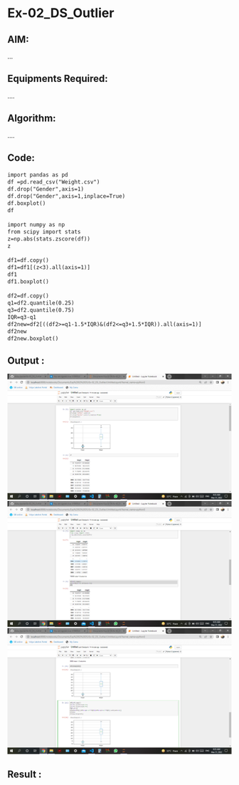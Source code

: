 # Ex-02_DS_Outlier
## AIM:
...
## Equipments Required:
....
## Algorithm:
....
## Code:
```
import pandas as pd
df =pd.read_csv("Weight.csv")
df.drop("Gender",axis=1)
df.drop("Gender",axis=1,inplace=True)
df.boxplot()
df

import numpy as np
from scipy import stats
z=np.abs(stats.zscore(df))
z

df1=df.copy()
df1=df1[(z<3).all(axis=1)]
df1
df1.boxplot()

df2=df.copy()
q1=df2.quantile(0.25)
q3=df2.quantile(0.75)
IQR=q3-q1
df2new=df2[((df2>=q1-1.5*IQR)&(df2<=q3+1.5*IQR)).all(axis=1)]
df2new
df2new.boxplot()

```
## Output :
![ds021](./ds021.png)
![ds022](./ds022.png)
![ds023](./ds023.png)

## Result :
 

